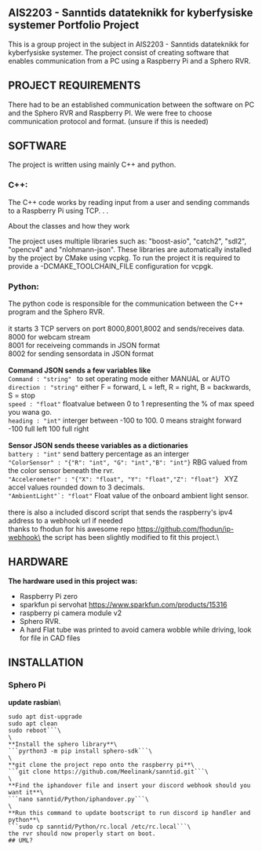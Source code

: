 ## AIS2203 - Sanntids datateknikk for kyberfysiske systemer Portfolio Project

This is a group project in the subject in AIS2203 - Sanntids datateknikk for kyberfysiske systemer. 
The project consist of creating software that enables communication from a PC using a Raspberry Pi and a Sphero RVR.


## PROJECT REQUIREMENTS
There had to be an established communication between the software on PC and the Sphero RVR and Raspberry PI.
We were free to choose communication protocol and format. (unsure if this is needed)


## SOFTWARE
The project is written using mainly C++ and python.

### C++:
The C++ code works by reading input from a user and sending commands to a Raspberry Pi using TCP. . . 

About the classes and how they work 

The project uses multiple libraries such as: "boost-asio", "catch2", "sdl2", "opencv4" and "nlohmann-json". 
These libraries are automatically installed by the project by CMake using vcpkg.
To run the project it is required to provide a -DCMAKE_TOOLCHAIN_FILE configuration for vcpgk.


### Python:
The python code is responsible for the communication between the C++ program and the Sphero RVR.\
\
it starts 3 TCP servers on port 8000,8001,8002 and sends/receives data.\
8000 for webcam stream\
8001 for receiveing commands in JSON format\
8002 for sending sensordata in JSON format\
\
**Command JSON sends a few variables like** \
```Command : "string" ``` to set operating mode either MANUAL or AUTO\
```direction : "string"``` either F = forward, L = left, R = right, B = backwards, S = stop\
```speed : "float"``` floatvalue between 0 to 1 representing the % of max speed you wana go.\
```heading : "int"``` interger between -100 to 100. 0 means straight forward -100 full left 100 full right\
\
**Sensor JSON sends theese variables as a dictionaries**\
```battery : "int"``` send battery percentage as an interger\
```"ColorSensor" : "{"R": "int", "G": "int","B": "int"}``` RBG valued from the color sensor beneath the rvr.\
```"Accelerometer" : "{"X": "float", "Y": "float","Z": "float"} ``` XYZ accel values rounded down to 3 decimals.\
```"AmbientLight"`: "float"``` Float value of the onboard ambient light sensor.\
\
there is also a included discord script that sends the raspberry's ipv4 address to a webhook url if needed\
thanks to fhodun for his awesome repo https://github.com/fhodun/ip-webhook\
the script has been slightly modified to fit this project.\

## HARDWARE
**The hardware used in this project was:**
- Raspberry Pi zero 
- sparkfun pi servohat https://www.sparkfun.com/products/15316
- raspberry pi camera module v2
- Sphero RVR.
- A hard Flat tube was printed to avoid camera wobble while driving, look for file in CAD files


## INSTALLATION

### Sphero Pi
**update rasbian**\
```sudo apt update
sudo apt dist-upgrade
sudo apt clean
sudo reboot```\
\
**Install the sphero library**\
```pyrthon3 -m pip install sphero-sdk```\
\
**git clone the project repo onto the raspberry pi**\
```git clone https://github.com/Meelinank/sanntid.git```\
\
**Find the iphandover file and insert your discord webhook should you want it**\
```nano sanntid/Python/iphandover.py```\
\
**Run this command to update bootscript to run discord ip handler and python**\
```sudo cp sanntid/Python/rc.local /etc/rc.local```\
the rvr should now properly start on boot.
## UML?




